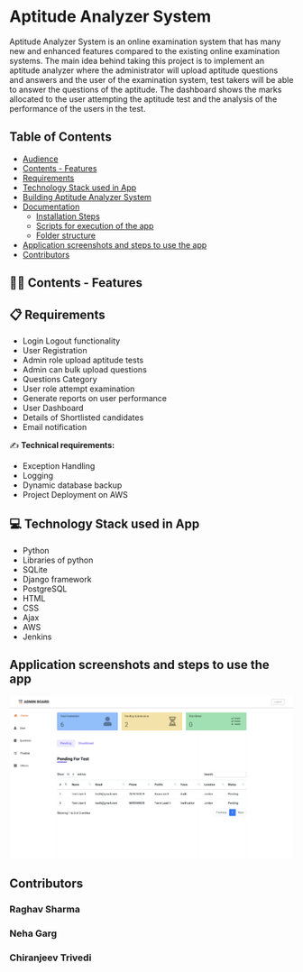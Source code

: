 # Aptitude Analyzer System
Aptitude Analyzer System is an online examination system that has many new and enhanced features compared to the existing online examination systems.
The main idea behind taking this project is to implement an aptitude analyzer where the administrator will upload aptitude questions and answers and 
the user of the examination system, test takers will be able to answer the questions of the aptitude. 
The dashboard shows the marks allocated to the user attempting the aptitude test and the analysis of the performance of the users in the test.

## Table of Contents

* [Audience](#audience)
* [Contents - Features](#contents-features)
* [Requirements](#Requirements)
* [Technology Stack used in App](#technology-stack-used-in-app)
* [Building Aptitude Analyzer System](#Aptitude-Analyzer-System)
* [Documentation](#documentation) 
  * [Installation Steps](#installation-steps) 
  * [Scripts for execution of the app](#scripts-for-execution-of-the-app) 
  * [Folder structure](#folder-structure)
* [Application screenshots and steps to use the app](#application-screenshots-and-steps-to-use-the-app)
* [Contributors](#Contributors)

##  👨‍💻 Contents - Features

## 📋 Requirements
- Login Logout functionality
- User Registration
- Admin role upload aptitude tests 
- Admin can bulk upload questions
- Questions Category
- User role attempt examination
- Generate reports on user performance
- User Dashboard 
- Details of Shortlisted candidates
- Email notification

✍️ **Technical requirements:**
- Exception Handling
- Logging
- Dynamic database backup
- Project Deployment on AWS

## 💻 Technology Stack used in App
- Python
- Libraries of python 
- SQLite
- Django framework
- PostgreSQL
- HTML
- CSS 
- Ajax
- AWS
- Jenkins

## Application screenshots and steps to use the app
![Home page Image](Images/Home.png)
 
## Contributors
### Raghav Sharma 
### Neha Garg 
### Chiranjeev Trivedi 
